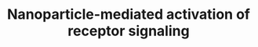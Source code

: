 ---
annotations:
- id: PW:0000003
  parent: signaling pathway
  type: Pathway Ontology
  value: signaling pathway
- id: PW:0001435
  parent: regulatory pathway
  type: Pathway Ontology
  value: nanomaterial response pathway
authors:
- Bart Smeets
- Elisa
- Egonw
- Khanspers
- Laurent
description: Nanoparticle-mediated activation of receptor signaling. Several NP formulations
  were shown to interact with cellular receptors such as the EGFR and integrins, inducing
  cellular phenotypes such as proliferation, apoptosis, differentiation, and migration.
  In lung epithelial cells, NPs interact with both EGFR and integrins, leading to
  cell proliferation via activation of PI3K and AKT. NPs were shown to activate the
  EGFR, leading in parallel to apoptosis and proliferation, and oncogenic Ras mutations
  might influence these effects. Interestingly, while integrin-mediated activation
  of ERK was instrumental for proliferation, apoptosis was mediated via activation
  of JNK. In addition, NPs (PM2.5) are able to bind the EGFR to activate the MAPK
  signaling cascade. Activation of ERK leads to the expression and secretion of the
  epidermal growth factor amphiregulin, thus forming an autocrine loop, which might
  be instrumental for sustained inflammatory responses. Nanoparticles are depicted
  as red circles.   Proteins on this pathway have targeted assays available via the
  [https://assays.cancer.gov/available_assays?wp_id=WP2643 CPTAC Assay Portal]
last-edited: 2020-05-28
ndex: 6d49732c-8b65-11eb-9e72-0ac135e8bacf
organisms:
- Homo sapiens
redirect_from:
- /index.php/Pathway:WP2643
- /instance/WP2643
- /instance/WP2643_rr123429
revision: r123429
schema-jsonld:
- '@context': https://schema.org/
  '@id': https://wikipathways.github.io/pathways/WP2643.html
  '@type': Dataset
  creator:
    '@type': Organization
    name: WikiPathways
  description: Nanoparticle-mediated activation of receptor signaling. Several NP
    formulations were shown to interact with cellular receptors such as the EGFR and
    integrins, inducing cellular phenotypes such as proliferation, apoptosis, differentiation,
    and migration. In lung epithelial cells, NPs interact with both EGFR and integrins,
    leading to cell proliferation via activation of PI3K and AKT. NPs were shown to
    activate the EGFR, leading in parallel to apoptosis and proliferation, and oncogenic
    Ras mutations might influence these effects. Interestingly, while integrin-mediated
    activation of ERK was instrumental for proliferation, apoptosis was mediated via
    activation of JNK. In addition, NPs (PM2.5) are able to bind the EGFR to activate
    the MAPK signaling cascade. Activation of ERK leads to the expression and secretion
    of the epidermal growth factor amphiregulin, thus forming an autocrine loop, which
    might be instrumental for sustained inflammatory responses. Nanoparticles are
    depicted as red circles.   Proteins on this pathway have targeted assays available
    via the [https://assays.cancer.gov/available_assays?wp_id=WP2643 CPTAC Assay Portal]
  keywords:
  - AKT
  - Amphiregulin
  - Collagen
  - EGFR
  - FAK
  - Fibronectin
  - Grb
  - HRAS
  - JNK1
  - JNK2
  - JNK3
  - KRAS
  - MAP2K1
  - MAP2K2
  - MAPK1
  - MAPK11
  - MAPK12
  - MAPK13
  - MAPK14
  - NRAS
  - PI3K
  - Paxillin
  - RAF
  - ROS
  - Sos
  - Src
  - Talin
  - α
  - β
  license: CC0
  name: Nanoparticle-mediated activation of receptor signaling
seo: CreativeWork
title: Nanoparticle-mediated activation of receptor signaling
wpid: WP2643
---